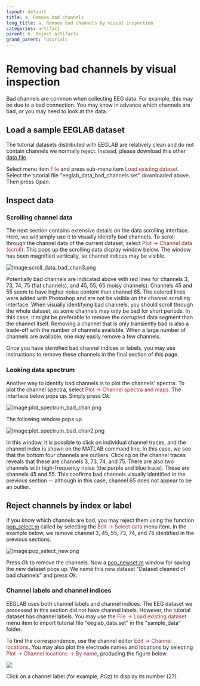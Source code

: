 ```yaml
---
layout: default
title: a. Remove bad channels
long_title: a. Remove bad channels by visual inspection
categories: artifact
parent: 6. Reject artifacts
grand_parent: Tutorials
---
```

Removing bad channels by visual inspection
======

Bad channels are common when collecting EEG data. For example, this may be due to a bad connection.
You may know in advance which channels are bad, or you may need to look at the data.

Load a sample EEGLAB dataset
--------------------------
The tutorial datasets distributed with EEGLAB are relatively clean and do not contain channels we normally reject. Instead, please download this other [data file](http://sccn.ucsd.edu/eeglab/download/eeglab_data_bad_channels.set).

Select menu item <span style="color: brown">File</span> and press sub-menu item
<span style="color: brown">Load existing dataset</span>. Select the tutorial file "eeglab_data_bad_channels.set" downloaded above. Then press *Open*.

Inspect data
-------------

### Scrolling channel data

The next section contains extensive details on the data scrolling interface. Here, we will simply use it to visually identify bad channels. To scroll through the channel data of the current dataset, select
<span style="color: brown">Plot → Channel data (scroll)</span>. This pops up
the scrolling data display window below. The window has been magnified vertically, so channel indices may be visible.

![Image:scroll_data_bad_chan3.png](/assets/images/scroll_data_bad_chan3.png)

Potentially bad channels are indicated above with red lines for channels 3, 73, 74, 75 (flat channels), and 45, 55, 65 (noisy channels). Channels 45 and 55 seem to have higher noise content than channel 65. The colored lines were added with Photoshop and are not be visible on the channel scrolling interface. When visually identifying bad channels, you should scroll through the whole dataset, as some channels may only be bad for short periods. In this case, it might be preferable to remove the corrupted data segment than the channel itself. Removing a channel that is only transiently bad is also a trade-off with the number of channels available. When a large number of channels are available, one may easily remove a few channels.

Once you have identified bad channel indices or labels, you may use instructions to remove these channels in the final section of this page.

### Looking data spectrum

Another way to identify bad channels is to plot the channels' spectra. To plot the channel spectra, select
<span style="color: brown">Plot → Channel spectra and maps</span>. The interface below pops up. Simply press *Ok*.

![Image:plot_spectrum_bad_chan.png](/assets/images/plot_spectrum_bad_chan.png)

The following window pops up.

![Image:plot_spectrum_bad_chan2.png](/assets/images/plot_spectrum_bad_chan2.png)

In this window, it is possible to click on individual channel traces, and the channel index is shown on the MATLAB command line. In this case, we see that the bottom four channels are outliers. Clicking on the channel traces reveals that these are channels 3, 73, 74, and 75. There are also two channels with high-frequency noise (the purple and blue trace). These are channels 45 and 55. This confirms bad channels visually identified in the previous section -- although in this case, channel 65 does not appear to be an outlier.

Reject channels by index or label
--------------------------
If you know which channels are bad, you may reject them using the function [pop_select.m](http://sccn.ucsd.edu/eeglab/locatefile.php?file=pop_select.m) called by selecting the <span style="color: brown">Edit → Select data</span> menu item. In the example below, we remove channel 3, 45, 55, 73, 74, and 75 identified in the previous sections.

![Image:pop_select_new.png](/assets/images/pop_select_new.png)

Press *Ok* to remove the channels. Now a [pop_newset.m](http://sccn.ucsd.edu/eeglab/locatefile.php?file=pop_newset.m) window for saving the new dataset pops up. We name this new dataset "Dataset cleaned of bad channels" and press *Ok*.

### Channel labels and channel indices

EEGLAB uses both channel labels and channel indices. The EEG dataset we processed in this section did not have channel labels. However, the tutorial dataset has channel labels. You may use the <span style="color: brown">File → Load existing dataset</span> menu item to import tutorial file "eeglab_data.set" in the "sample_data" folder.

To find the correspondence, use the channel editor <span style="color: brown">Edit → Channel locations</span>. You may also plot the electrode names and locations by selecting
<span style="color: brown">Plot → Channel locations → By name</span>,
producing the figure below. 

![](/assets/images/Channellocationname.png)

Click on a channel label (for example, *POz*) to display its number (27).








